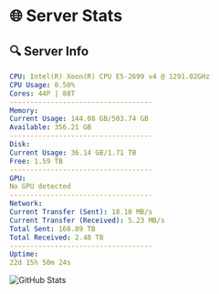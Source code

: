 # 🌐 Server Stats
## 🔍 Server Info
```yaml
CPU: Intel(R) Xeon(R) CPU E5-2699 v4 @ 1291.02GHz
CPU Usage: 0.50%
Cores: 44P | 88T
-----------------------------------
Memory:
Current Usage: 144.08 GB/503.74 GB
Available: 356.21 GB
-----------------------------------
Disk:
Current Usage: 36.14 GB/1.71 TB
Free: 1.59 TB
-----------------------------------
GPU:
No GPU detected
-----------------------------------
Network:
Current Transfer (Sent): 18.10 MB/s
Current Transfer (Received): 5.23 MB/s
Total Sent: 168.89 TB
Total Received: 2.48 TB
-----------------------------------
Uptime:
22d 15h 50m 24s
```
![GitHub Stats](https://img.shields.io/badge/Updated-2025-03-02_14:33:42-blue)